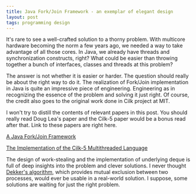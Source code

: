 ```yaml
---
title: Java Fork/Join Framework - an exemplar of elegant design
layout: post
tags: programming design
---
```


It's rare to see a well-crafted solution to a thorny problem. With
multicore hardware becoming the norm a few years ago, we needed a way
to take advantage of all those cores. In Java, we already have
threads and synchronization constructs, right? What could be easier
than throwing together a bunch of interfaces, classes and threads at
this problem?

The answer is not whether it is easier or harder. The question should
really be about the right way to do it. The realization of Fork/Join
implementation in Java is quite an impressive piece of
engineering. Engineering as in recognizing the essence of the problem
and solving it just right. Of course, the credit also goes to the
original work done in Cilk project at MIT.

I won't try to distill the contents of relevant papers in this
post. You should really read Doug Lea's paper and the Cilk-5 paper
would be a bonus read after that. Link to these papers are right here.

[A Java Fork/Join Framework](http://gee.cs.oswego.edu/dl/papers/fj.pdf)

[The Implementation of the Cilk-5 Multithreaded Language](http://citeseerx.ist.psu.edu/viewdoc/summary?doi=10.1.1.52.2013)

The design of work-stealing and the implementation of underlying deque
is full of deep insights into the problem and clever solutions. I never
thought
[Dekker's algorithm](https://en.wikipedia.org/wiki/Dekker's_algorithm),
which provides mutual exclusion between two processes, would ever be
usable in a real-world solution. I suppose, some solutions are waiting
for just the right problem.
